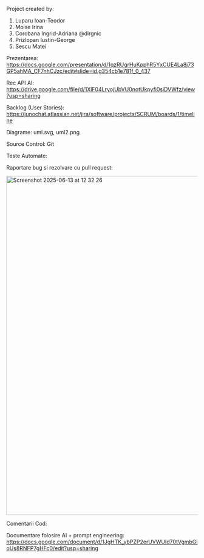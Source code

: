 Project created by:
1. Luparu Ioan-Teodor
2. Moise Irina
3. Corobana Ingrid-Adriana @dirgnic
4. Prizlopan Iustin-George
5. Sescu Matei

Prezentarea:
https://docs.google.com/presentation/d/1qzRUgrHuKpphR5YxCUE4La8j73GP5ahMA_CF7nhCJzc/edit#slide=id.g354cb1e781f_0_437

Rec API AI: https://drive.google.com/file/d/1XlF04LryojUbVU0notUkpyfi0siDVWfz/view?usp=sharing

Backlog (User Stories): 
https://junochat.atlassian.net/jira/software/projects/SCRUM/boards/1/timeline

Diagrame: uml.svg, uml2.png

Source Control: Git

Teste Automate: 

Raportare bug si rezolvare cu pull request:

<img width="892" alt="Screenshot 2025-06-13 at 12 32 26" src="https://github.com/user-attachments/assets/5b509902-aa13-47c1-87f4-7e37f5877c92" />

Comentarii Cod: 

Documentare folosire AI + prompt engineering: 
https://docs.google.com/document/d/1JgHTK_ybPZP2erUVWUId70tVgmbGioUs8RNFP7gHFc0/edit?usp=sharing
